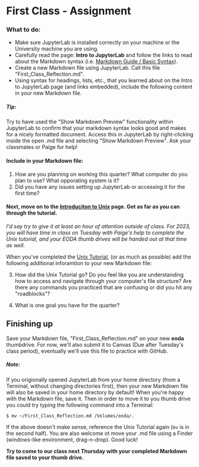 # First Class - Assignment

### What to do: 
- Make sure JupyterLab is installed correctly on your machine or the University machine you are using.
- Carefully read the page: **Intro to JupyterLab** and follow the links to read about the Markdown syntax (i.e. [Markdown Guide / Basic Syntax](https://www.markdownguide.org/basic-syntax)). 
- Create a new Markdown file using JupyterLab. Call this file "First_Class_Reflection.md". 
- Using syntax for headings, lists, etc., that you learned about on the Intro to JupyterLab page (and links embedded), include the following content in your new Markdown file.

##### Tip:
Try to have used the "Show Markdown Preview" functionality within JupyterLab to confirm that your markdown syntax looks good and makes for a nicely formatted document.  Access this in JupyterLab by right-clicking inside the open .md file and selecting "Show Markdown Preview". Ask your classmates or Paige for help!

#### Include in your Markdown file:
1. How are you planning on working this quarter? What computer do you plan to use? What opporating system is it? 
2. Did you have any issues setting up JupyterLab or accessing it for the first time?

#### Next, move on to the [Introduciton to Unix](../Pages/intro_to_unix) page. Get as far as you can through the tutorial.  

*I'd say try to give it at least an hour of attention outside of class.  For 2023, you will have time in class on Tuesday with Paige's help to complete the Unix tutorial, and your EODA thumb drives will be handed out at that time as well.*

When you've completed the [Unix Tutorial](../Pages/intro_to_unix), (or as much as possible) add the following additional inforamtion to your new Markdown file:

3. How did the Unix Tutorial go?  Do you feel like you are understanding how to access and navigate through your computer's file structure? Are there any commands you practiced that are confusing or did you hit any "roadblocks"?

4. What is one goal you have for the quarter?

## Finishing up

Save your Markdown file, "First_Class_Reflection.md" on your new **eoda** thumbdrive.
For now, we'll also submit it to Canvas (Due after Tuesday's class period), eventually we'll use this file to practice with GitHub.

##### Note:
If you origionally opened JupyterLab from your home directory (from a Terminal, without changing directories first), then your new Markdown file will also be saved in your home directory by default!  When you're happy with the Markdown file, save it. Then in order to move it to you thumb drive you could try typing the following command into a Terminal:

```
$ mv ~/First_Class_Reflection.md /Volumes/eoda/.
```
If the above doesn't make sense, reference the Unix Tutorial again (`mv` is in the second half). You are also welcome ot move your .md file using a Finder (windows-like environment, drag-n-drop). Good luck!

**Try to come to our class next Thursday with your completed Markdown file saved to your thumb drive.**
